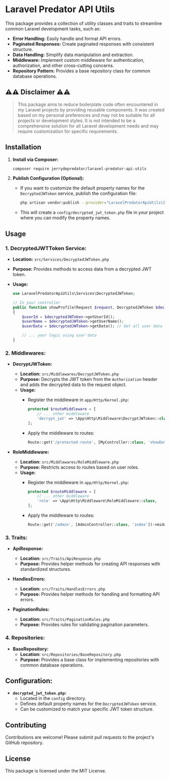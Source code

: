 # Laravel Predator API Utils

This package provides a collection of utility classes and traits to streamline common Laravel development tasks, such as:

* **Error Handling:** Easily handle and format API errors.
* **Paginated Responses:** Create paginated responses with consistent structure.
* **Data Handling:** Simplify data manipulation and extraction.
* **Middleware:** Implement custom middleware for authentication, authorization, and other cross-cutting concerns.
* **Repository Pattern:** Provides a base repository class for common database operations.

## ⚠️⚠️ Disclaimer ⚠️⚠️

> This package aims to reduce boilerplate code often encountered in my Laravel projects by providing reusable components. 
> It was created based on my personal preferences and may not be suitable for all projects or development styles. 
> It is not intended to be a comprehensive solution for all Laravel development needs and may require customization for specific requirements.

## Installation

1. **Install via Composer:**

   ```bash
   composer require jerrydepredator/laravel-predator-api-utils
   ```

2. **Publish Configuration (Optional):**

   - If you want to customize the default property names for the `DecryptedJWToken` service, publish the configuration file:

     ```bash
     php artisan vendor:publish --provider="LaravelPredatorApiUtils\ServiceProvider" --tag="config" 
     ```

   - This will create a `config/decrypted_jwt_token.php` file in your project where you can modify the property names.

## Usage

### 1. DecryptedJWTToken Service:

- **Location:** `src/Services/DecryptedJWToken.php`
- **Purpose:** Provides methods to access data from a decrypted JWT token.
- **Usage:**

   ```php
   use LaravelPredatorApiUtils\Services\DecryptedJWToken;

   // In your controller
   public function showProfile(Request $request, DecryptedJWToken $decryptedJWToken)
   {
       $userId = $decryptedJWToken->getUserId(); 
       $userName = $decryptedJWToken->getUserName(); 
       $userData = $decryptedJWToken->getData(); // Get all user data

       // ... your logic using user data
   }
   ```

### 2. Middlewares:

- **DecryptJWToken:**
    - **Location:** `src/Middlewares/DecryptJWToken.php`
    - **Purpose:** Decrypts the JWT token from the `Authorization` header and adds the decrypted data to the request object.
    - **Usage:**
        - Register the middleware in `app/Http/Kernel.php`:

          ```php
          protected $routeMiddleware = [
              // ... other middleware
              'decrypt_jwt' => \App\Http\Middleware\DecryptJWToken::class,
          ];
          ```
        - Apply the middleware to routes:

          ```php
          Route::get('/protected-route', [MyController::class, 'showData'])->middleware('decrypt_jwt');
          ```

- **RoleMiddleware:**
    - **Location:** `src/Middlewares/RoleMiddleware.php`
    - **Purpose:** Restricts access to routes based on user roles.
    - **Usage:**
        - Register the middleware in `app/Http/Kernel.php`:

          ```php
          protected $routeMiddleware = [
              // ... other middleware
              'role' => \App\Http\Middleware\RoleMiddleware::class,
          ];
          ```
        - Apply the middleware to routes:

          ```php
          Route::get('/admin', [AdminController::class, 'index'])->middleware('role:admin');
          ```

### 3. Traits:

- **ApiResponse:**
    - **Location:** `src/Traits/ApiResponse.php`
    - **Purpose:** Provides helper methods for creating API responses with standardized structures.

- **HandlesErrors:**
    - **Location:** `src/Traits/HandlesErrors.php`
    - **Purpose:** Provides helper methods for handling and formatting API errors.

- **PaginationRules:**
    - **Location:** `src/Traits/PaginationRules.php`
    - **Purpose:** Provides rules for validating pagination parameters.

### 4. Repositories:

- **BaseRepository:**
    - **Location:** `src/Repositories/BaseRepository.php`
    - **Purpose:** Provides a base class for implementing repositories with common database operations.

## Configuration:

- **`decrypted_jwt_token.php`:**
    - Located in the `config` directory.
    - Defines default property names for the `DecryptedJWToken` service.
    - Can be customized to match your specific JWT token structure.

## Contributing

Contributions are welcome! Please submit pull requests to the project's GitHub repository.

## License

This package is licensed under the MIT License.
